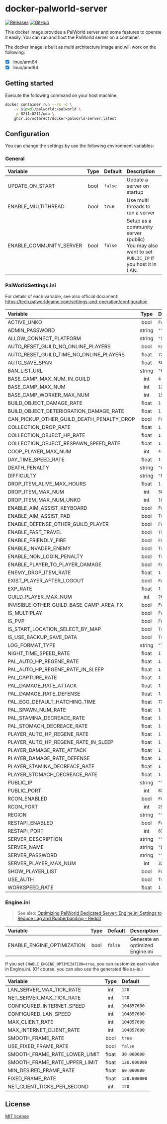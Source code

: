# docker-palworld-server

[![Releases](https://img.shields.io/github/release/octarect/docker-palworld-server/all.svg)](https://github.com/octarect/docker-palworld-server/releases)
[![GitHub](https://img.shields.io/github/license/octarect/docker-palworld-server)](https://github.com/octarect/docker-palworld-server/blob/master/LICENSE)

This docker image provides a PalWorld server and some features to operate it easily.
You can run and host the PalWorld server on a container.

The docker image is built as multi architecture image and will work on the following:

- [x] linux/arm64
- [x] linux/amd64

## Getting started

Execute the following command on your host machine.

```bash
docker container run --rm -d \
    -v $(pwd)/palworld:/palworld \
    -p 8211:8211/udp \
    ghcr.io/octarect/docker-palworld-server:latest
```

## Configuration

You can change the settings by use the following environment variables:

### General

| Variable                | Type | Default | Description                          |
|:------------------------|:----:|:--------|:-------------------------------------|
| UPDATE_ON_START         | bool | `false` | Update a server on startup           |
| ENABLE_MULTITHREAD      | bool | `true`  | Use multi threads to run a server    |
| ENABLE_COMMUNITY_SERVER | bool | `false` | Setup as a community server (public)<br>You may also want to set `PUBLIC_IP` if you host it in LAN. |

### PalWorldSettings.ini

For details of each variable, see also official document: https://tech.palworldgame.com/settings-and-operation/configuration

| Variable                                  | Type   | Default                                          |
|:------------------------------------------|:------:|:-------------------------------------------------|
| ACTIVE_UNKO                               | bool   | `False`                                          |
| ADMIN_PASSWORD                            | string | `""`                                             |
| ALLOW_CONNECT_PLATFORM                    | string | `"Steam"`                                        |
| AUTO_RESET_GUILD_NO_ONLINE_PLAYERS        | bool   | `False`                                          |
| AUTO_RESET_GUILD_TIME_NO_ONLINE_PLAYERS   | float  | `72.000000`                                      |
| AUTO_SAVE_SPAN                            | float  | `30.000000`                                      |
| BAN_LIST_URL                              | string | `"https://api.palworldgame.com/api/banlist.txt"` |
| BASE_CAMP_MAX_NUM_IN_GUILD                | int    | `4`                                              |
| BASE_CAMP_MAX_NUM                         | int    | `128`                                            |
| BASE_CAMP_WORKER_MAX_NUM                  | int    | `15`                                             |
| BUILD_OBJECT_DAMAGE_RATE                  | float  | `1.000000`                                       |
| BUILD_OBJECT_DETERIORATION_DAMAGE_RATE    | float  | `1.000000`                                       |
| CAN_PICKUP_OTHER_GUILD_DEATH_PENALTY_DROP | bool   | `False`                                          |
| COLLECTION_DROP_RATE                      | float  | `1.000000`                                       |
| COLLECTION_OBJECT_HP_RATE                 | float  | `1.000000`                                       |
| COLLECTION_OBJECT_RESPAWN_SPEED_RATE      | float  | `1.000000`                                       |
| COOP_PLAYER_MAX_NUM                       | int    | `4`                                              |
| DAY_TIME_SPEED_RATE                       | float  | `1.000000`                                       |
| DEATH_PENALTY                             | string | `"All"`                                          |
| DIFFICULTY                                | string | `"None"`                                         |
| DROP_ITEM_ALIVE_MAX_HOURS                 | float  | `1.000000`                                       |
| DROP_ITEM_MAX_NUM                         | int    | `3000`                                           |
| DROP_ITEM_MAX_NUM_UNKO                    | int    | `100`                                            |
| ENABLE_AIM_ASSIST_KEYBOARD                | bool   | `False`                                          |
| ENABLE_AIM_ASSIST_PAD                     | bool   | `True`                                           |
| ENABLE_DEFENSE_OTHER_GUILD_PLAYER         | bool   | `False`                                          |
| ENABLE_FAST_TRAVEL                        | bool   | `True`                                           |
| ENABLE_FRIENDLY_FIRE                      | bool   | `False`                                          |
| ENABLE_INVADER_ENEMY                      | bool   | `True`                                           |
| ENABLE_NON_LOGIN_PENALTY                  | bool   | `True`                                           |
| ENABLE_PLAYER_TO_PLAYER_DAMAGE            | bool   | `False`                                          |
| ENEMY_DROP_ITEM_RATE                      | float  | `1.000000`                                       |
| EXIST_PLAYER_AFTER_LOGOUT                 | bool   | `False`                                          |
| EXP_RATE                                  | float  | `1.000000`                                       |
| GUILD_PLAYER_MAX_NUM                      | int    | `20`                                             |
| INVISIBLE_OTHER_GUILD_BASE_CAMP_AREA_FX   | bool   | `False`                                          |
| IS_MULTIPLAY                              | bool   | `False`                                          |
| IS_PVP                                    | bool   | `False`                                          |
| IS_START_LOCATION_SELECT_BY_MAP           | bool   | `True`                                           |
| IS_USE_BACKUP_SAVE_DATA                   | bool   | `True`                                           |
| LOG_FORMAT_TYPE                           | string | `"Text"`                                         |
| NIGHT_TIME_SPEED_RATE                     | float  | `1.000000`                                       |
| PAL_AUTO_HP_REGENE_RATE                   | float  | `1.000000`                                       |
| PAL_AUTO_HP_REGENE_RATE_IN_SLEEP          | float  | `1.000000`                                       |
| PAL_CAPTURE_RATE                          | float  | `1.000000`                                       |
| PAL_DAMAGE_RATE_ATTACK                    | float  | `1.000000`                                       |
| PAL_DAMAGE_RATE_DEFENSE                   | float  | `1.000000`                                       |
| PAL_EGG_DEFAULT_HATCHING_TIME             | float  | `72.000000`                                      |
| PAL_SPAWN_NUM_RATE                        | float  | `1.000000`                                       |
| PAL_STAMINA_DECREACE_RATE                 | float  | `1.000000`                                       |
| PAL_STOMACH_DECREACE_RATE                 | float  | `1.000000`                                       |
| PLAYER_AUTO_HP_REGENE_RATE                | float  | `1.000000`                                       |
| PLAYER_AUTO_HP_REGENE_RATE_IN_SLEEP       | float  | `1.000000`                                       |
| PLAYER_DAMAGE_RATE_ATTACK                 | float  | `1.000000`                                       |
| PLAYER_DAMAGE_RATE_DEFENSE                | float  | `1.000000`                                       |
| PLAYER_STAMINA_DECREACE_RATE              | float  | `1.000000`                                       |
| PLAYER_STOMACH_DECREACE_RATE              | float  | `1.000000`                                       |
| PUBLIC_IP                                 | string | `""`                                             |
| PUBLIC_PORT                               | int    | `8211`                                           |
| RCON_ENABLED                              | bool   | `False`                                          |
| RCON_PORT                                 | int    | `25575`                                          |
| REGION                                    | string | `""`                                             |
| RESTAPI_ENABLED                           | bool   | `False`                                          |
| RESTAPI_PORT                              | int    | `8212`                                           |
| SERVER_DESCRIPTION                        | string | `""`                                             |
| SERVER_NAME                               | string | `"Default Palworld Server"`                      |
| SERVER_PASSWORD                           | string | `""`                                             |
| SERVER_PLAYER_MAX_NUM                     | int    | `32`                                             |
| SHOW_PLAYER_LIST                          | bool   | `False`                                          |
| USE_AUTH                                  | bool   | `True`                                           |
| WORKSPEED_RATE                            | float  | `1.000000`                                       |

### Engine.ini

> See also: [Optimizing PalWorld Dedicated Server: Engine.ini Settings to Reduce Lag and Rubberbanding - Reddit](https://www.reddit.com/r/Palworld/comments/19f6i19/optimizing_palworld_dedicated_server_engineini/)

| Variable                   | Type | Default | Description                     |
|:---------------------------|:----:|:--------|:--------------------------------|
| ENABLE_ENGINE_OPTIMIZATION | bool | `false` | Generate an optimized Engine.ini |

If you set `ENABLE_ENGINE_OPTIMIZATION=true`, you can customize each value in Engine.ini.
(Of course, you can also use the generated file as-is.)

| Variable                      | Type  | Default      |
|:------------------------------|:-----:|:-------------|
| LAN_SERVER_MAX_TICK_RATE      | int   | `120`        |
| NET_SERVER_MAX_TICK_RATE      | int   | `120`        |
| CONFIGURED_INTERNET_SPEED     | int   | `104857600`  |
| CONFIGURED_LAN_SPEED          | int   | `104857600`  |
| MAX_CLIENT_RATE               | int   | `104857600`  |
| MAX_INTERNET_CLIENT_RATE      | int   | `104857600`  |
| SMOOTH_FRAME_RATE             | bool  | `true`       |
| USE_FIXED_FRAME_RATE          | bool  | `false`      |
| SMOOTH_FRAME_RATE_LOWER_LIMIT | float | `30.000000`  |
| SMOOTH_FRAME_RATE_UPPER_LIMIT | float | `120.000000` |
| MIN_DESIRED_FRAME_RATE        | float | `60.000000`  |
| FIXED_FRAME_RATE              | float | `120.000000` |
| NET_CLIENT_TICKS_PER_SECOND   | int   | `120`        |

## License

[MIT license](./LICENSE)

